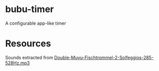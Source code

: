 # bubu-timer
A configurable app-like timer

# Resources
Sounds extracted from [Double-Muyu-Fischtrommel-2-Solfeggios-285-528Hz.mp3](https://freesound.org/people/the_very_Real_Horst/sounds/207234/)
